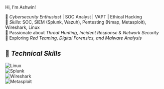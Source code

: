 Hi, I'm Ashwin!  

🔹 *Cybersecurity Enthusiast* | SOC Analyst | VAPT | Ethical Hacking  
🔹 *Skills:* SOC, SIEM (Splunk, Wazuh), Pentesting (Nmap, Metasploit), Wireshark, Linux  
🔹 Passionate about *Threat Hunting, Incident Response & Network Security*  
🔹 Exploring *Red Teaming, Digital Forensics, and Malware Analysis*  

## 🔧 *Technical Skills*   
![Linux](https://img.shields.io/badge/Linux-FCC624?style=for-the-badge&logo=linux&logoColor=black)  
![Splunk](https://img.shields.io/badge/Splunk-000000?style=for-the-badge&logo=splunk&logoColor=white)  
![Wireshark](https://img.shields.io/badge/Wireshark-1679A7?style=for-the-badge&logo=wireshark&logoColor=white)  
![Metasploit](https://img.shields.io/badge/Metasploit-3876BF?style=for-the-badge&logo=metasploit&logoColor=white)
